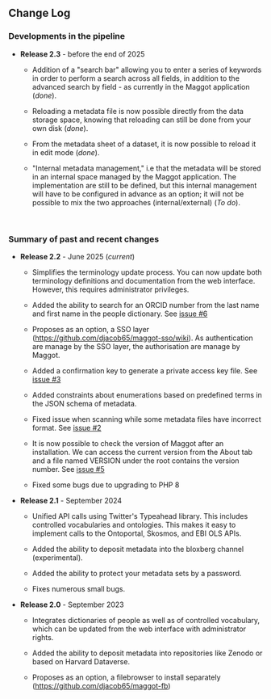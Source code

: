 ## Change Log


### Developments in the pipeline


* **Release 2.3** - before the end of 2025

   * Addition of a "search bar" allowing you to enter a series of keywords in order to perform a search across all fields, in addition to the advanced search by field - as currently in the Maggot application (_done_).

   * Reloading a metadata file is now possible directly from the data storage space, knowing that reloading can still be done from your own disk (_done_).

   * From the metadata sheet of a dataset, it is now possible to reload it in edit mode (_done_).

   * "Internal metadata management," i.e that the metadata will be stored in an internal space managed by the Maggot application. The implementation are still to be defined, but this internal management will have to be configured in advance as an option; it will not be possible to mix the two approaches (internal/external) (_To do_).

<br>

### Summary of past and recent changes


* **Release 2.2** - June 2025 (_current_)

   * Simplifies the terminology update process. You can now update both terminology definitions and documentation from the web interface. However, this requires administrator privileges.
   
   * Added the ability to search for an ORCID number from the last name and first name in the people dictionary. See [issue #6](https://github.com/inrae/pgd-mmdt/issues/6)

   * Proposes as an option, a SSO layer (https://github.com/djacob65/maggot-sso/wiki). As authentication are manage by the SSO layer, the authorisation are manage by Maggot.
   
   * Added a confirmation key to generate a private access key file. See [issue #3](https://github.com/inrae/pgd-mmdt/issues/3)

   * Added constraints about enumerations based on predefined terms in the JSON schema of metadata.

   * Fixed issue when scanning while some metadata files have incorrect format. See [issue #2](https://github.com/inrae/pgd-mmdt/issues/2)
   
   * It is now possible to check the version of Maggot after an installation. We can access the current version from the About tab and a file named VERSION under the root contains the version number. See [issue #5](https://github.com/inrae/pgd-mmdt/issues/5)

   * Fixed some bugs due to upgrading to PHP 8


* **Release 2.1** - September 2024

   * Unified API calls using Twitter's Typeahead library. This includes controlled vocabularies and ontologies. This makes it easy to implement calls to the Ontoportal, Skosmos, and EBI OLS APIs.

   * Added the ability to deposit metadata into the bloxberg channel (experimental).

   * Added the ability to protect your metadata sets by a password.

   * Fixes numerous small bugs.


* **Release 2.0** - September 2023

   * Integrates dictionaries of people as well as of controlled vocabulary, which can be updated from the web interface with administrator rights.
   
   * Added the ability to deposit metadata into repositories like Zenodo or based on Harvard Dataverse.

   * Proposes as an option, a filebrowser to install separately (https://github.com/djacob65/maggot-fb)

